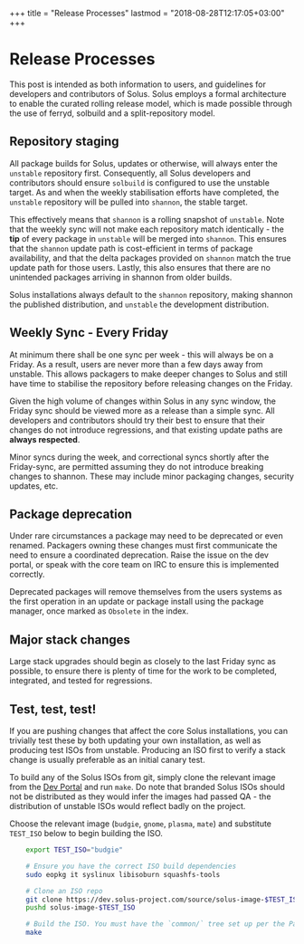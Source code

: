 +++
title = "Release Processes"
lastmod = "2018-08-28T12:17:05+03:00"
+++
# Release Processes

This post is intended as both information to users, and guidelines for developers and contributors of Solus. Solus employs a formal architecture to enable the curated rolling release model, which is made possible through the use of ferryd, solbuild and a split-repository model.

## Repository staging

All package builds for Solus, updates or otherwise, will always enter the `unstable` repository first. Consequently, all Solus developers and contributors should ensure `solbuild` is configured to use the unstable target. As and when the weekly stabilisation efforts have completed, the `unstable` repository will be pulled into `shannon`, the stable target.

This effectively means that `shannon` is a rolling snapshot of `unstable`. Note that the weekly sync will not make each repository match identically - the **tip** of every package in `unstable` will be merged into `shannon`. This ensures that the `shannon` update path is cost-efficient in terms of package availability, and that the delta packages provided on `shannon` match the true update path for those users. Lastly, this also ensures that there are no unintended packages arriving in shannon from older builds.

Solus installations always default to the `shannon` repository, making shannon the published distribution, and `unstable` the development distribution.

## Weekly Sync - Every Friday

At minimum there shall be one sync per week - this will always be on a Friday. As a result, users are never more than a few days away from unstable. This allows packagers to make deeper changes to Solus and still have time to stabilise the repository before releasing changes on the Friday.

Given the high volume of changes within Solus in any sync window, the Friday sync should be viewed more as a release than a simple sync. All developers and contributors should try their best to ensure that their changes do not introduce regressions, and that existing update paths are **always respected**.

Minor syncs during the week, and correctional syncs shortly after the Friday-sync, are permitted assuming they do not introduce breaking changes to shannon. These may include minor packaging changes, security updates, etc.

## Package deprecation

Under rare circumstances a package may need to be deprecated or even renamed. Packagers owning these changes must first communicate the need to ensure a coordinated deprecation. Raise the issue on the dev portal, or speak with the core team on IRC to ensure this is implemented correctly.

Deprecated packages will remove themselves from the users systems as the first operation in an update or package install using the package manager, once marked as `Obsolete` in the index.

## Major stack changes

Large stack upgrades should begin as closely to the last Friday sync as possible, to ensure there is plenty of time for the work to be completed, integrated, and tested for regressions.

## Test, test, test!

If you are pushing changes that affect the core Solus installations, you can trivially test these by both updating your own installation, as well as producing test ISOs from unstable. Producing an ISO first to verify a stack change is usually preferable as an initial canary test.

To build any of the Solus ISOs from git, simply clone the relevant image from the [Dev Portal](https://dev.solus-project.com/) and run `make`. Do note that branded Solus ISOs should not be distributed as they would infer the images had passed QA - the distribution of unstable ISOs would reflect badly on the project.

Choose the relevant image (`budgie`, `gnome`, `plasma`, `mate`) and substitute `TEST_ISO` below to begin building the ISO.

```bash
    export TEST_ISO="budgie"

    # Ensure you have the correct ISO build dependencies
    sudo eopkg it syslinux libisoburn squashfs-tools

    # Clone an ISO repo
    git clone https://dev.solus-project.com/source/solus-image-$TEST_ISO.git
    pushd solus-image-$TEST_ISO

    # Build the ISO. You must have the `common/` tree set up per the Packaging introduction.
    make
```

